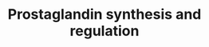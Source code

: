 ---
annotations:
- type: Pathway Ontology
  value: prostaglandin metabolic pathway
- type: Pathway Ontology
  value: prostaglandin biosynthetic pathway
- type: Pathway Ontology
  value: classic metabolic pathway
authors:
- Nsalomonis
- MaintBot
- Khanspers
- AlexanderPico
- Mkutmon
- Egonw
- MirellaKalafati
- Vjlynch
- DeSl
- Eweitz
description: A prostaglandin is any member of a group of lipid compounds that are
  derived enzymatically from fatty acids and have important functions in the animal
  body. Every prostaglandin contains 20 carbon atoms, including a 5-carbon ring. They
  are mediators and have a variety of strong physiological effects, such as regulating
  the contraction and relaxation of smooth muscle tissue.[1] Prostaglandins are not
  hormones, but autocrine or paracrine, which are locally acting messenger molecules.
  They differ from hormones in that they are not produced at a discrete site but in
  many places throughout the human body. Also, their target cells are present in the
  immediate vicinity of the site of their secretion (of which there are many). The
  prostaglandins, together with the thromboxanes and prostacyclins, form the prostanoid
  class of fatty acid derivatives, a subclass of eicosanoids. Adapted from [https://www.ncbi.nlm.nih.gov/pubmed/10785607
  Gross, G et al. 2000, Society for Gynecologic Investigation; 7:88-95].  Description
  adapted from [https://en.wikipedia.org/wiki/Prostaglandin Wikipedia].  Proteins
  on this pathway have targeted assays available via the [https://assays.cancer.gov/available_assays?wp_id=WP98
  CPTAC Assay Portal]
last-edited: 2021-05-18
organisms:
- Homo sapiens
redirect_from:
- /index.php/Pathway:WP98
- /instance/WP98
schema-jsonld:
- '@context': https://schema.org/
  '@id': https://wikipathways.github.io/pathways/WP98.html
  '@type': Dataset
  creator:
    '@type': Organization
    name: WikiPathways
  description: A prostaglandin is any member of a group of lipid compounds that are
    derived enzymatically from fatty acids and have important functions in the animal
    body. Every prostaglandin contains 20 carbon atoms, including a 5-carbon ring.
    They are mediators and have a variety of strong physiological effects, such as
    regulating the contraction and relaxation of smooth muscle tissue.[1] Prostaglandins
    are not hormones, but autocrine or paracrine, which are locally acting messenger
    molecules. They differ from hormones in that they are not produced at a discrete
    site but in many places throughout the human body. Also, their target cells are
    present in the immediate vicinity of the site of their secretion (of which there
    are many). The prostaglandins, together with the thromboxanes and prostacyclins,
    form the prostanoid class of fatty acid derivatives, a subclass of eicosanoids.
    Adapted from [https://www.ncbi.nlm.nih.gov/pubmed/10785607 Gross, G et al. 2000,
    Society for Gynecologic Investigation; 7:88-95].  Description adapted from [https://en.wikipedia.org/wiki/Prostaglandin
    Wikipedia].  Proteins on this pathway have targeted assays available via the [https://assays.cancer.gov/available_assays?wp_id=WP98
    CPTAC Assay Portal]
  keywords:
  - PGE2
  - CYP11A1
  - EDNRB
  - TXA2
  - Cortisone
  - PTGDR
  - Prostaglandin H2
  - EDNRA
  - HPGD
  - TBXA2R
  - ANXA6
  - pathway
  - HSD11B2
  - PTGER2
  - Calcium
  - PPARGC1A
  - 20-dihydroprogesterone
  - EDN1
  - PTGER3
  - ANXA4
  - Cell Membrane
  - AKR1C3
  - AKR1C2
  - PTGDS
  - SOX9
  - PTGER4
  - Cortisol
  - ANXA5
  - Progesterone
  - SCGB1A1
  - CBR1
  - PTGS2
  - AKR1B
  - PGI2
  - PTGFR
  - Gq signaling
  - TBXAS1
  - ANXA8
  - PTGFRN
  - PTGER1
  - ANXA3
  - ABCC4
  - Arachidonic Acid
  - PPARG
  - PTGIS
  - PGD2
  - AKR1C1
  - PTGS1
  - ANXA1
  - Phospholipids
  - PGF2a
  - MITF
  - S100A6
  - ANXA2
  - S100A10
  - HSD11B1
  - PLA2G4A
  - HPGDS
  - PTGES
  - PTGIR
  - PPARGC1B
  - PRL
  license: CC0
  name: Prostaglandin synthesis and regulation
seo: CreativeWork
title: Prostaglandin synthesis and regulation
wpid: WP98
---